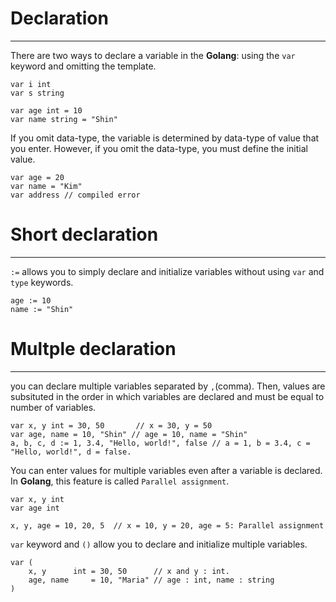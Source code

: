 # Declaration
---
There are two ways to declare a variable in the **Golang**: using the `var` keyword and omitting the template.

```
var i int
var s string

var age int = 10
var name string = "Shin"
```

If you omit data-type, the variable is determined by data-type of value that you enter. However, if you omit the data-type, you must define the initial value.

```
var age = 20
var name = "Kim"
var address // compiled error
```

# Short declaration
---
`:=` allows you to simply declare and initialize variables without using `var` and `type` keywords.

```
age := 10
name := "Shin"
```

# Multple declaration
---
you can declare multiple variables separated by `,`(comma). Then, values are subsituted in the order in which variables are declared and must be equal to number of variables.
```
var x, y int = 30, 50       // x = 30, y = 50
var age, name = 10, "Shin" // age = 10, name = "Shin"
a, b, c, d := 1, 3.4, "Hello, world!", false // a = 1, b = 3.4, c = "Hello, world!", d = false.
```

You can enter values for multiple variables even after a variable is declared. In **Golang**, this feature is called `Parallel assignment`.

```
var x, y int
var age int

x, y, age = 10, 20, 5  // x = 10, y = 20, age = 5: Parallel assignment
```

`var` keyword and `()` allow you to declare and initialize multiple variables.

```
var (
	x, y      int = 30, 50      // x and y : int.
	age, name     = 10, "Maria" // age : int, name : string
)
```